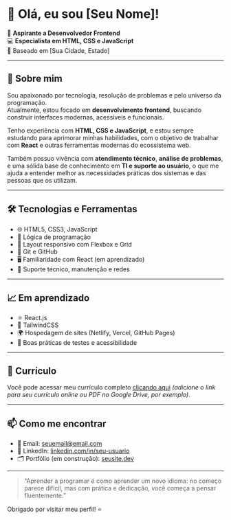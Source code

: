 # 👋 Olá, eu sou [Seu Nome]!

🎯 **Aspirante a Desenvolvedor Frontend**  
💻 **Especialista em HTML, CSS e JavaScript**  
📍 Baseado em [Sua Cidade, Estado]

---

## 🚀 Sobre mim

Sou apaixonado por tecnologia, resolução de problemas e pelo universo da programação.  
Atualmente, estou focado em **desenvolvimento frontend**, buscando construir interfaces modernas, acessíveis e funcionais.

Tenho experiência com **HTML, CSS e JavaScript**, e estou sempre estudando para aprimorar minhas habilidades, com o objetivo de trabalhar com **React** e outras ferramentas modernas do ecossistema web.

Também possuo vivência com **atendimento técnico**, **análise de problemas**, e uma sólida base de conhecimento em **TI e suporte ao usuário**, o que me ajuda a entender melhor as necessidades práticas dos sistemas e das pessoas que os utilizam.

---

## 🛠️ Tecnologias e Ferramentas

- 🌐 HTML5, CSS3, JavaScript
- 🧠 Lógica de programação
- 🎨 Layout responsivo com Flexbox e Grid
- 🔧 Git e GitHub
- 🖥️ Familiaridade com React (em aprendizado)
- 🛟 Suporte técnico, manutenção e redes

---

## 📈 Em aprendizado

- ⚛️ React.js
- 🧱 TailwindCSS
- 🌍 Hospedagem de sites (Netlify, Vercel, GitHub Pages)
- 🧪 Boas práticas de testes e acessibilidade

---

## 📄 Currículo

Você pode acessar meu currículo completo [clicando aqui](#) _(adicione o link para seu currículo online ou PDF no Google Drive, por exemplo)_.

---

## 📫 Como me encontrar

- 📧 Email: seuemail@email.com  
- 💼 LinkedIn: [linkedin.com/in/seu-usuario](https://linkedin.com/in/seu-usuario)  
- 🗂️ Portfólio (em construção): [seusite.dev](https://seusite.dev)

---

> “Aprender a programar é como aprender um novo idioma: no começo parece difícil, mas com prática e dedicação, você começa a pensar fluentemente.”

Obrigado por visitar meu perfil! ⭐
